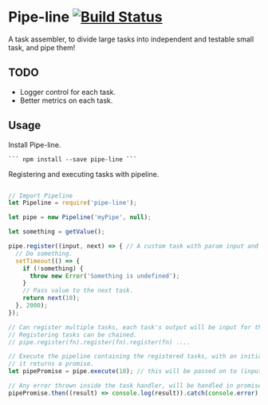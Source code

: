 # Pipe-line [![Build Status](https://travis-ci.org/peek4y/pipe-line.svg?branch=master)](https://travis-ci.org/peek4y/pipe-line)

A task assembler, to divide large tasks into independent and testable small task, and pipe them!

## TODO
  - Logger control for each task.
  - Better metrics on each task.

## Usage

  Install Pipe-line.
    
    ``` npm install --save pipe-line ```
    
  Registering and executing tasks with pipeline.
  
  
  ```javascript
  
  // Import Pipeline
  let Pipeline = require('pipe-line');
  
  let pipe = new Pipeline('myPipe', null);
  
  let something = getValue();
  
  pipe.register((input, next) => { // A custom task with param input and next Function
    // Do something.
    setTimeout(() => {
      if (!something) {
        throw new Error('Something is undefined');
      }
      // Pass value to the next task.
      return next(10);
    }, 2000);
  });
  
  // Can register multiple tasks, each task's output will be input for the next task.
  // Registering tasks can be chained.
  // pipe.register(fn).register(fn).register(fn) ....
  
  // Execute the pipeline containing the registered tasks, with an initial parameter.
  // it returns a promise.
  let pipePromise = pipe.execute(10); // this will be passed on to (input, next) => console.log(input); // 10;
  
  // Any error thrown inside the task handler, will be handled in promise's catch block 
  pipePromise.then((result) => console.log(result)).catch(console.error);
  
  
  ```